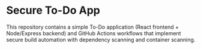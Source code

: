 # Secure To-Do App

This repository contains a simple To-Do application (React frontend + Node/Express backend) and GitHub Actions workflows that implement secure build automation with dependency scanning and container scanning.
